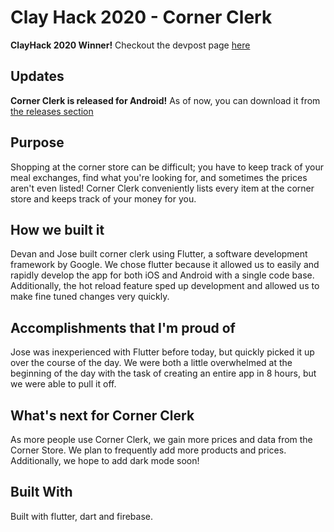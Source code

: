 # Clay Hack 2020 - Corner Clerk
**ClayHack 2020 Winner!** Checkout the devpost page [here](https://devpost.com/software/corner-clerk)

## Updates
**Corner Clerk is released for Android!** As of now, you can download it from [the releases section](https://github.com/DevanTurtle7/clayHack2020/releases)

## Purpose
Shopping at the corner store can be difficult; you have to keep track of your meal exchanges, find what you're looking for, and sometimes the prices aren't even listed! Corner Clerk conveniently lists every item at the corner store and keeps track of your money for you.

## How we built it
Devan and Jose built corner clerk using Flutter, a software development framework by Google. We chose flutter because it allowed us to easily and rapidly develop the app for both iOS and Android with a single code base. Additionally, the hot reload feature sped up development and allowed us to make fine tuned changes very quickly.

## Accomplishments that I'm proud of
Jose was inexperienced with Flutter before today, but quickly picked it up over the course of the day. We were both a little overwhelmed at the beginning of the day with the task of creating an entire app in 8 hours, but we were able to pull it off.

## What's next for Corner Clerk
As more people use Corner Clerk, we gain more prices and data from the Corner Store. We plan to frequently add more products and prices. Additionally, we hope to add dark mode soon!

## Built With
Built with flutter, dart and firebase.
